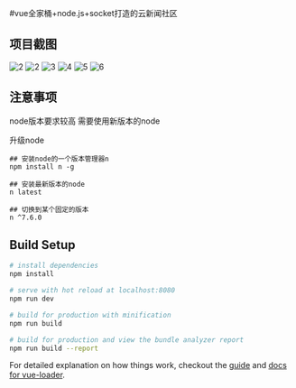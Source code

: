 #vue全家桶+node.js+socket打造的云新闻社区




## 项目截图

![2](http://orhpccvvl.bkt.clouddn.com/J%5DUANDXLC3NAUKIUXJTNCQJ.png)
![2](http://orhpccvvl.bkt.clouddn.com/9JOCX17RTQ%5DKVAK_~%7BIPE4L.png)
![3](http://orhpccvvl.bkt.clouddn.com/_3%5D9U_N%29%7BVI%7DR1%25H%28@RS%60J7.png)
![4](http://orhpccvvl.bkt.clouddn.com/%7B%251_G%60ZR5XURJ3SNK%25Z7V2Y.png)
![5](http://orhpccvvl.bkt.clouddn.com/3@AXJ%282RUF3QPZBPN_THRL0.png)
![6](http://orhpccvvl.bkt.clouddn.com/6S6OI%5B%5DYVT5K1RK8P%25%288AV0.png)

## 注意事项

node版本要求较高 需要使用新版本的node

升级node

```shell
## 安装node的一个版本管理器n
npm install n -g  

## 安装最新版本的node
n latest  

## 切换到某个固定的版本
n ^7.6.0  
```

## Build Setup

``` bash
# install dependencies
npm install

# serve with hot reload at localhost:8080
npm run dev

# build for production with minification
npm run build

# build for production and view the bundle analyzer report
npm run build --report
```

For detailed explanation on how things work, checkout the [guide](http://vuejs-templates.github.io/webpack/) and [docs for vue-loader](http://vuejs.github.io/vue-loader).
